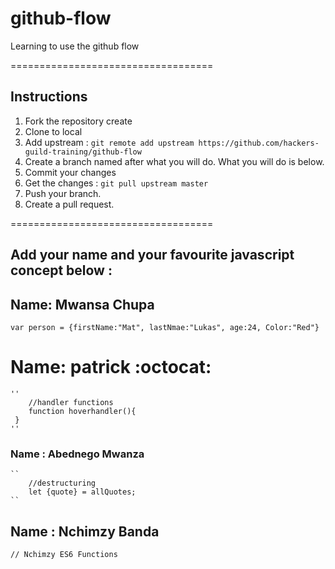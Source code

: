 # github-flow
Learning to use the github flow 

===================================
## Instructions 
1. Fork the repository create
2. Clone to local 
3. Add upstream : `git remote add upstream https://github.com/hackers-guild-training/github-flow`
4. Create a branch named after what you will do. What you will do is below. 
6. Commit your changes 
5. Get the changes : `git pull upstream master`
6. Push your branch.
7. Create a pull request. 

=================================== 

## Add your name and your favourite javascript concept below : 

 ## Name: Mwansa Chupa
  ``
var person = {firstName:"Mat",
	      lastNmae:"Lukas",
	      age:24,
 	      Color:"Red"}	
 ``
 # Name: patrick :octocat:
    ''
        //handler functions
        function hoverhandler(){
	 }
    ''
 ### Name  : Abednego Mwanza

	``  
		//destructuring
		let {quote} = allQuotes; 
	`` 
## Name   : Nchimzy Banda
 ``
      // Nchimzy
      ES6 Functions
 ``



